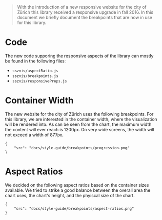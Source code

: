 > With the introduction of a new responsive website for the city of Zürich this library received a responsive upgrade in fall 2016. In this document we briefly document the breakpoints that are now in use for this library.

# Code

The new code supporing the responsive aspects of the library can mostly be found in the following files:

* `sszvis/aspectRatio.js`
* `sszvis/breakpoints.js`
* `sszvis/responsiveProps.js`

# Container Width

The new website for the city of Zürich uses the following breakpoints. For this library, we are interested in the container width, where the visualization will be rendered into. As can be seen from the chart, the maximum width the content will ever reach is 1200px. On very wide screens, the width will not exceed a width of 877px.

```image|plain
{
    "src": "docs/style-guide/breakpoints/progression.png"
}
```

# Aspect Ratios

We decided on the following aspect ratios based on the container sizes available. We tried to strike a good balance between the overall area the chart uses, the chart's height, and the phyiscal size of the chart.

```image|plain
{
    "src": "docs/style-guide/breakpoints/aspect-ratios.png"
}
```
